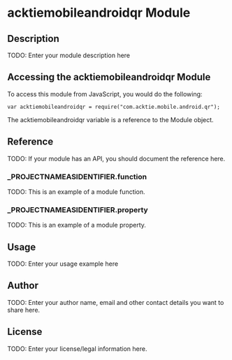 # acktiemobileandroidqr Module

## Description

TODO: Enter your module description here

## Accessing the acktiemobileandroidqr Module

To access this module from JavaScript, you would do the following:

	var acktiemobileandroidqr = require("com.acktie.mobile.android.qr");

The acktiemobileandroidqr variable is a reference to the Module object.	

## Reference

TODO: If your module has an API, you should document
the reference here.

### ___PROJECTNAMEASIDENTIFIER__.function

TODO: This is an example of a module function.

### ___PROJECTNAMEASIDENTIFIER__.property

TODO: This is an example of a module property.

## Usage

TODO: Enter your usage example here

## Author

TODO: Enter your author name, email and other contact
details you want to share here. 

## License

TODO: Enter your license/legal information here.
